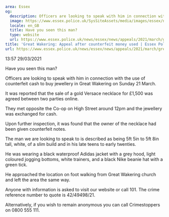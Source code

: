 ```yaml
area: Essex
og:
  description: Officers are looking to speak with him in connection with the use of counterfeit cash to buy jewellery.
  image: https://www.essex.police.uk/SysSiteAssets/media/images/essex/news/appeals/2021/03-march/20210329-appeal-counterfeit-cash.jpg?crop=(0,4,600,320)&amp;w=600&amp;h=300&amp;scale=both
  locale: en_GB
  title: Have you seen this man?
  type: website
  url: https://www.essex.police.uk/news/essex/news/appeals/2021/march/great-wakering-appeal-after-counterfeit-money-used/
title: 'Great Wakering: Appeal after counterfeit money used | Essex Police'
url: https://www.essex.police.uk/news/essex/news/appeals/2021/march/great-wakering-appeal-after-counterfeit-money-used/
```

13:57 29/03/2021

Have you seen this man?

Officers are looking to speak with him in connection with the use of counterfeit cash to buy jewellery in Great Wakering on Sunday 21 March.

It was reported that the sale of a gold Versace necklace for £1,500 was agreed between two parties online.

They met opposite the Co-op on High Street around 12pm and the jewellery was exchanged for cash.

Upon further inspection, it was found that the owner of the necklace had been given counterfeit notes.

The man we are looking to speak to is described as being 5ft 5in to 5ft 8in tall, white, of a slim build and in his late teens to early twenties.

He was wearing a black waterproof Adidas jacket with a grey hood, light coloured jogging bottoms, white trainers, and a black Nike beanie hat with a green tick.

He approached the location on foot walking from Great Wakering church and left the area the same way.

Anyone with information is asked to visit our website or call 101. The crime reference number to quote is 42/49498/21.

Alternatively, if you wish to remain anonymous you can call Crimestoppers on 0800 555 111.
